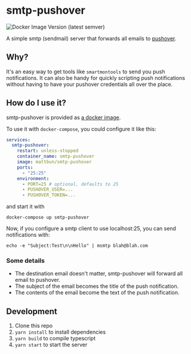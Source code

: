# smtp-pushover

![Docker Image Version (latest semver)](https://img.shields.io/docker/v/mattbun/smtp-pushover?sort=semver)

A simple smtp (sendmail) server that forwards all emails to [pushover](https://pushover.net/).

## Why?

It's an easy way to get tools like `smartmontools` to send you push notifications. It can also be handy for quickly scripting push notifications without having to have your pushover credentials all over the place.

## How do I use it?

smtp-pushover is provided as [a docker image](https://hub.docker.com/r/mattbun/smtp-pushover).

To use it with `docker-compose`, you could configure it like this:

```yaml
services:
  smtp-pushover:
    restart: unless-stopped
    container_name: smtp-pushover
    image: mattbun/smtp-pushover
    ports:
      - "25:25"
    environment:
      - PORT=25 # optional, defaults to 25
      - PUSHOVER_USER=...
      - PUSHOVER_TOKEN=...
```

and start it with

```shell
docker-compose up smtp-pushover
```

Now, if you configure a smtp client to use localhost:25, you can send notifications with:

```shell
echo -e "Subject:Test\n\nHello" | msmtp blah@blah.com
```

### Some details

* The destination email doesn't matter, smtp-pushover will forward all email to pushover.
* The subject of the email becomes the title of the push notification.
* The contents of the email become the text of the push notification.

## Development

1. Clone this repo
2. `yarn install` to install dependencies
3. `yarn build` to compile typescript
4. `yarn start` to start the server
